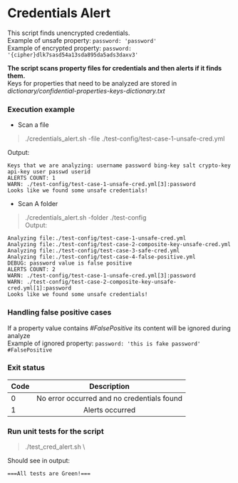 # Credentials Alert
This script finds unencrypted credentials. \
Example of unsafe property: `password: 'password'` \
Example of encrypted property: `password: '{cipher}dlk7sasd54a13sda895da5ads3daxv3'` 

__The script scans property files for credentials and then alerts if it finds them.__ \
Keys for properties that need to be analyzed are stored in _dictionary/confidential-properties-keys-dictionary.txt_

### Execution example
- Scan a file
> ./credentials_alert.sh -file ./test-config/test-case-1-unsafe-cred.yml 

Output:
```
Keys that we are analyzing: username password bing-key salt crypto-key api-key user passwd userid
ALERTS COUNT: 1
WARN: ./test-config/test-case-1-unsafe-cred.yml[3]:password
Looks like we found some unsafe credentials!
```
- Scan A folder
> ./credentials_alert.sh -folder ./test-config \
Output:
```
Analyzing file:./test-config/test-case-1-unsafe-cred.yml
Analyzing file:./test-config/test-case-2-composite-key-unsafe-cred.yml
Analyzing file:./test-config/test-case-3-safe-cred.yml
Analyzing file:./test-config/test-case-4-false-positive.yml
DEBUG: password value is false positive
ALERTS COUNT: 2
WARN: ./test-config/test-case-1-unsafe-cred.yml[3]:password
WARN: ./test-config/test-case-2-composite-key-unsafe-cred.yml[1]:password
Looks like we found some unsafe credentials!
```
### Handling false positive cases
If a property value contains _#FalsePositive_ its content will be ignored during analyze \
Example of ignored property: `password: 'this is fake password' #FalsePositive`

### Exit status
| Code        | Description   |
| ----------- |:-------------:|
| 0 | No error occurred and no credentials found |
| 1 |  Alerts occurred                           |

### Run unit tests for the script 
> ./test_cred_alert.sh \

Should see in output:
```
===All tests are Green!===
```